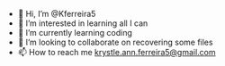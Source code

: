 - 👋 Hi, I’m @Kferreira5
- 👀 I’m interested in learning all I can
- 🌱 I’m currently learning coding
- 💞️ I’m looking to collaborate on recovering some files
- 📫 How to reach me krystle.ann.ferreira5@gmail.com

<!---
Kferreira5/Kferreira5 is a ✨ special ✨ repository because its `README.md` (this file) appears on your GitHub profile.
You can click the Preview link to take a look at your changes.
--->

